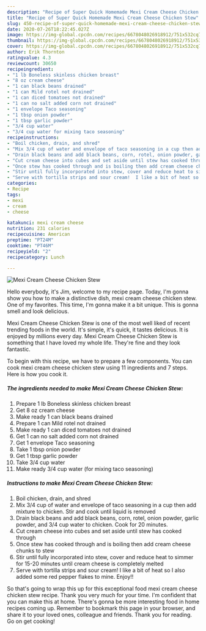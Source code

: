 ```yaml
---
description: "Recipe of Super Quick Homemade Mexi Cream Cheese Chicken Stew"
title: "Recipe of Super Quick Homemade Mexi Cream Cheese Chicken Stew"
slug: 450-recipe-of-super-quick-homemade-mexi-cream-cheese-chicken-stew
date: 2020-07-26T18:22:45.027Z
image: https://img-global.cpcdn.com/recipes/6678048026918912/751x532cq70/mexi-cream-cheese-chicken-stew-recipe-main-photo.jpg
thumbnail: https://img-global.cpcdn.com/recipes/6678048026918912/751x532cq70/mexi-cream-cheese-chicken-stew-recipe-main-photo.jpg
cover: https://img-global.cpcdn.com/recipes/6678048026918912/751x532cq70/mexi-cream-cheese-chicken-stew-recipe-main-photo.jpg
author: Erik Thornton
ratingvalue: 4.3
reviewcount: 30650
recipeingredient:
- "1 lb Boneless skinless chicken breast"
- "8 oz cream cheese"
- "1 can black beans drained"
- "1 can Mild rotel not drained"
- "1 can diced tomatoes not drained"
- "1 can no salt added corn not drained"
- "1 envelope Taco seasoning"
- "1 tbsp onion powder"
- "1 tbsp garlic powder"
- "3/4 cup water"
- "3/4 cup water for mixing taco seasoning"
recipeinstructions:
- "Boil chicken, drain, and shred"
- "Mix 3/4 cup of water and envelope of taco seasoning in a cup then add mixture to chicken. Stir and cook until liquid is removed"
- "Drain black beans and add black beans, corn, rotel, onion powder, garlic powder, and 3/4 cup water to chicken. Cook for 20 minutes."
- "Cut cream cheese into cubes and set aside until stew has cooked through"
- "Once stew has cooked through and is boiling then add cream cheese chunks to stew"
- "Stir until fully incorporated into stew, cover and reduce heat to simmer for 15-20 minutes until cream cheese is completely melted"
- "Serve with tortilla strips and sour cream!  I like a bit of heat so I also added some red pepper flakes to mine. Enjoy!!"
categories:
- Recipe
tags:
- mexi
- cream
- cheese

katakunci: mexi cream cheese 
nutrition: 231 calories
recipecuisine: American
preptime: "PT24M"
cooktime: "PT46M"
recipeyield: "2"
recipecategory: Lunch

---
```



![Mexi Cream Cheese Chicken Stew](https://img-global.cpcdn.com/recipes/6678048026918912/751x532cq70/mexi-cream-cheese-chicken-stew-recipe-main-photo.jpg)

Hello everybody, it's Jim, welcome to my recipe page. Today, I'm gonna show you how to make a distinctive dish, mexi cream cheese chicken stew. One of my favorites. This time, I'm gonna make it a bit unique. This is gonna smell and look delicious.

Mexi Cream Cheese Chicken Stew is one of the most well liked of recent trending foods in the world. It's simple, it's quick, it tastes delicious. It is enjoyed by millions every day. Mexi Cream Cheese Chicken Stew is something that I have loved my whole life. They're fine and they look fantastic.




To begin with this recipe, we have to prepare a few components. You can cook mexi cream cheese chicken stew using 11 ingredients and 7 steps. Here is how you cook it.

<!--inarticleads1-->

##### The ingredients needed to make Mexi Cream Cheese Chicken Stew:

1. Prepare 1 lb Boneless skinless chicken breast
1. Get 8 oz cream cheese
1. Make ready 1 can black beans drained
1. Prepare 1 can Mild rotel not drained
1. Make ready 1 can diced tomatoes not drained
1. Get 1 can no salt added corn not drained
1. Get 1 envelope Taco seasoning
1. Take 1 tbsp onion powder
1. Get 1 tbsp garlic powder
1. Take 3/4 cup water
1. Make ready 3/4 cup water (for mixing taco seasoning)




<!--inarticleads2-->

##### Instructions to make Mexi Cream Cheese Chicken Stew:

1. Boil chicken, drain, and shred
1. Mix 3/4 cup of water and envelope of taco seasoning in a cup then add mixture to chicken. Stir and cook until liquid is removed
1. Drain black beans and add black beans, corn, rotel, onion powder, garlic powder, and 3/4 cup water to chicken. Cook for 20 minutes.
1. Cut cream cheese into cubes and set aside until stew has cooked through
1. Once stew has cooked through and is boiling then add cream cheese chunks to stew
1. Stir until fully incorporated into stew, cover and reduce heat to simmer for 15-20 minutes until cream cheese is completely melted
1. Serve with tortilla strips and sour cream!  I like a bit of heat so I also added some red pepper flakes to mine. Enjoy!!




So that's going to wrap this up for this exceptional food mexi cream cheese chicken stew recipe. Thank you very much for your time. I'm confident that you can make this at home. There's gonna be more interesting food in home recipes coming up. Remember to bookmark this page in your browser, and share it to your loved ones, colleague and friends. Thank you for reading. Go on get cooking!

